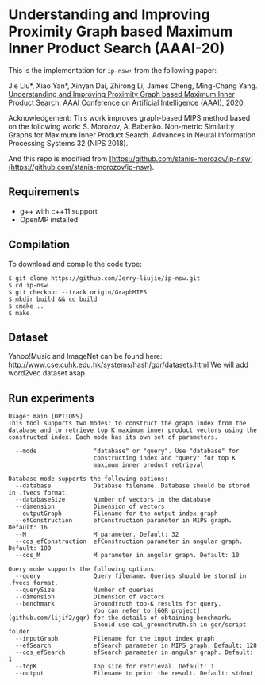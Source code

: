 # Understanding and Improving Proximity Graph based Maximum Inner Product Search (AAAI-20)

This is the implementation for ```ip-nsw+``` from the following paper:

Jie Liu*, Xiao Yan*, Xinyan Dai, Zhirong Li, James Cheng, Ming-Chang Yang. [Understanding and Improving Proximity Graph based Maximum Inner Product Search](arxiv.org/abs/1909.13459). AAAI Conference on Artificial Intelligence (AAAI), 2020.

Acknowledgement: This work improves graph-based MIPS method based on the following work: S. Morozov, A. Babenko. Non-metric Similarity Graphs for Maximum Inner Product Search. Advances in Neural Information Processing Systems 32 (NIPS 2018).

And this repo is modified from [https://github.com/stanis-morozov/ip-nsw](https://github.com/stanis-morozov/ip-nsw).

## Requirements
  - g++ with c++11 support
  - OpenMP installed

## Compilation
To download and compile the code type:
```
$ git clone https://github.com/Jerry-liujie/ip-nsw.git
$ cd ip-nsw
$ git checkout --track origin/GraphMIPS
$ mkdir build && cd build
$ cmake ..
$ make
```
## Dataset
Yahoo!Music and ImageNet can be found here: http://www.cse.cuhk.edu.hk/systems/hash/gqr/datasets.html
We will add word2vec dataset asap.

## Run experiments
```
Usage: main [OPTIONS]
This tool supports two modes: to construct the graph index from the database and to retrieve top K maximum inner product vectors using the constructed index. Each mode has its own set of parameters.

  --mode                "database" or "query". Use "database" for
                        constructing index and "query" for top K
                        maximum inner product retrieval

Database mode supports the following options:
  --database            Database filename. Database should be stored in .fvecs format.
  --databaseSize        Number of vectors in the database
  --dimension           Dimension of vectors
  --outputGraph         Filename for the output index graph
  --efConstruction      efConstruction parameter in MIPS graph. Default: 16
  --M                   M parameter. Default: 32
  --cos_efConstruction  efConstruction parameter in angular graph. Default: 100
  --cos_M               M parameter in angular graph. Default: 10

Query mode supports the following options:
  --query               Query filename. Queries should be stored in .fvecs format.
  --querySize           Number of queries
  --dimension           Dimension of vectors
  --benchmark           Groundtruth top-K results for query. 
                        You can refer to [GQR project](github.com/lijif2/gqr) for the details of obtaining benchmark.
                        Should use cal_groundtruth.sh in gqr/script folder
  --inputGraph          Filename for the input index graph
  --efSearch            efSearch parameter in MIPS graph. Default: 128
  --cos_efSearch        efSearch parameter in angular graph. Default: 1
  --topK                Top size for retrieval. Default: 1
  --output              Filename to print the result. Default: stdout
```
